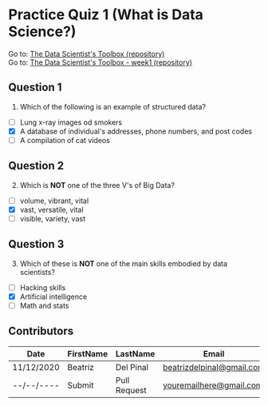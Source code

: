 # Practice Quiz 1 (What is Data Science?)

Go to: [The Data Scientist's Toolbox (repository)](https://github.com/bea314/CourseraDS/tree/main/1_The%20Data%20Scientist's%20Toolbox)  
Go to: [The Data Scientist's Toolbox - week1 (repository)](https://github.com/bea314/CourseraDS/tree/main/1_The%20Data%20Scientist's%20Toolbox/week%201)

## Question 1
1. Which of the following is an example of structured data?
- [ ] Lung x-ray images od smokers
- [x] A database of individual's addresses, phone numbers, and post codes
- [ ] A compilation of cat videos

## Question 2
2. Which is **NOT** one of the three V's of Big Data?
- [ ] volume, vibrant, vital
- [x] vast, versatile, vital
- [ ] visible, variety, vast

## Question 3
3. Which of these is **NOT** one of the main skills embodied by data scientists?
- [ ] Hacking skills
- [x] Artificial intelligence
- [ ] Math and stats

## Contributors
Date | FirstName | LastName | Email
--- | --- | --- | ---
11/12/2020 | Beatriz |  Del Pinal |  <beatrizdelpinal@gmail.com>
--/--/---- | Submit |  Pull Request | <youremailhere@gmail.com>
